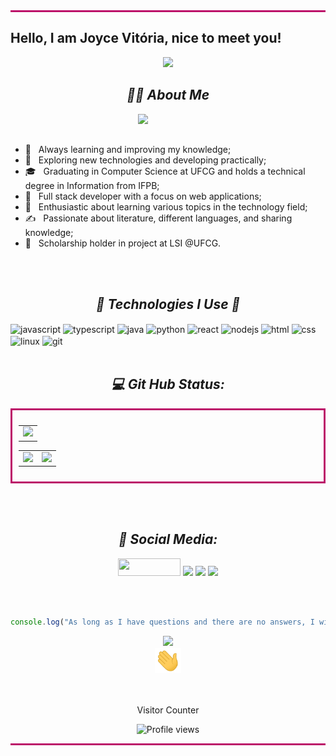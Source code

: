 <div style="border-top: 3px solid #bc1069;"></div>

## Hello, I am Joyce Vitória, nice to meet you!

<div align="center"><img src="https://readme-typing-svg.herokuapp.com?color=ff79c6&center=true&lines=<Welcome+🖐️😁/>"/></div> 
<div align="center"> 
</div>

<h2 align="center"><i> 👩‍💻 About Me  </i></h2>
<img width="300px" align="right" style="float: right; margin-left: 20px;"  src="./octocat_joycevnr.png">
<br><br>
<div style="display: inline_block">
<ul>
  <li>🔭 &nbsp; Always learning and improving my knowledge;</li>
  <li>🤔 &nbsp; Exploring new technologies and developing practically;</li>
  <li>🎓 &nbsp; Graduating in Computer Science at UFCG and holds a technical degree in Information from IFPB;</li>
  <li>💼 &nbsp; Full stack developer with a focus on web applications;</li>
  <li>🌱 &nbsp; Enthusiastic about learning various topics in the technology field;</li>
  <li>✍️ &nbsp; Passionate about literature, different languages, and sharing knowledge;</li>
  <li>🚀 &nbsp; Scholarship holder in project at LSI @UFCG.</li>
</ul>
</div>

<br><br>

<h2 align="center"><i> 🌟 Technologies I Use  🌟</i></h2>
<div style="display: inline_block">
  <img align="center" alt="javascript" src="https://img.shields.io/badge/JavaScript-F7DF1E?style=for-the-badge&logo=javascript&logoColor=black" />
  <img align="center" alt="typescript" src="https://img.shields.io/badge/TypeScript-007ACC?style=for-the-badge&logo=typescript&logoColor=white" />
  <img align="center" alt="java" src="https://img.shields.io/badge/Java-007396?style=for-the-badge&logo=java&logoColor=white" />
  <img align="center" alt="python" src="https://img.shields.io/badge/Python-3776AB?style=for-the-badge&logo=python&logoColor=white" />
  <img align="center" alt="react" src="https://img.shields.io/badge/React-20232A?style=for-the-badge&logo=react&logoColor=61DAFB" />
  <img align="center" alt="nodejs" src="https://img.shields.io/badge/Node.js-43853D?style=for-the-badge&logo=node.js&logoColor=white" />
  <img align="center" alt="html" src="https://img.shields.io/badge/HTML-E34F26?style=for-the-badge&logo=html5&logoColor=white" />
  <img align="center" alt="css" src="https://img.shields.io/badge/CSS-1572B6?style=for-the-badge&logo=css3&logoColor=white" />
  <img align="center" alt="linux" src="https://img.shields.io/badge/Linux-FCC624?style=for-the-badge&logo=linux&logoColor=black" />
  <img align="center" alt="git" src="https://img.shields.io/badge/Git-F05032?style=for-the-badge&logo=git&logoColor=white" />
</div><br/>

<h2 align="center"><i> 💻 Git Hub Status: </i></h2>

<div align="center" style="border: 3px solid #bc1069; padding: 10px;">
   <table>
    <tr>
      <td>
        <img height="100%" src="https://github-readme-stats.vercel.app/api/top-langs/?username=joycevnr&layout=compact&langs_count=50&theme=omni"/>
      </td>
    </tr>
  </table>
  <table>
    <tr>
      <td>
        <img height="100%" src="https://github-readme-streak-stats.herokuapp.com?user=joycevnr&theme=omni&locale=pt_BR"/>
      </td>
      <td>
        <img height="100%" src="https://github-readme-stats.vercel.app/api?username=joycevnr&show_icons=true&theme=omni&include_all_comits=true&count_private=true"/>
      </td>
    </tr>
  </table>
</div>


<br><br>

<h2 align="center"><i> 🌌 Social Media: </i></h2> 
<div align="center"> 
  <a href="https://gitlab.com/joycevnr" target="_blank"><img height="28" width="100" src="https://img.shields.io/badge/GitLab-330F63?style=for-the-badge&logo=gitlab&logoColor=white" target="_blank"></a> 
  <a href="https://instagram.com/joyce_vitoriar/" target="_blank"><img src="https://img.shields.io/badge/-Instagram-%23E4405F?style=for-the-badge&logo=instagram&logoColor=white" target="_blank"></a>
  <a href ="joyce.vitoria@estudante.ufcg.edu.br"><img src="https://img.shields.io/badge/-Gmail-%23333?style=for-the-badge&logo=gmail&logoColor=white" target="_blank"></a>
  <a href="https://www.linkedin.com/in/joycevitoria/" target="_blank"><img src="https://img.shields.io/badge/-LinkedIn-%230077B5?style=for-the-badge&logo=linkedin&logoColor=white" target="_blank"></a>  
</div>

<br><br>

```javascript
console.log("As long as I have questions and there are no answers, I will continue to write." - Clarice Lispector);
```

         
<div align="center">
       <img src="https://readme-typing-svg.herokuapp.com?color=ff79c6&center=true&vCenter=true&lines=<I+hope+you+enjoyed/>"/> 
</div>


<div align="center">
       <img src="https://raw.githubusercontent.com/ABSphreak/ABSphreak/master/gifs/Hi.gif" height="40px"/>
</div>
<br></br>
<p align="center"> 
  Visitor Counter<br>
  <p align="center">
  <img src="https://komarev.com/ghpvc/?username=joycevnr&color=blue&style=flat-square" alt="Profile views"/>
</p>
</p>

<div style="border-bottom: 3px solid #bc1069;"></div>
